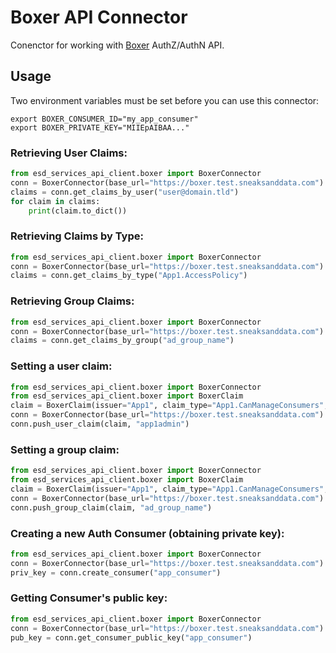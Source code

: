 # Boxer API Connector

Conenctor for working with [Boxer](https://github.com/SneaksAndData/boxer) AuthZ/AuthN API. 

## Usage

Two environment variables must be set before you can use this connector:

```shell
export BOXER_CONSUMER_ID="my_app_consumer"
export BOXER_PRIVATE_KEY="MIIEpAIBAA..."
```

### Retrieving User Claims:

```python
from esd_services_api_client.boxer import BoxerConnector
conn = BoxerConnector(base_url="https://boxer.test.sneaksanddata.com")
claims = conn.get_claims_by_user("user@domain.tld")
for claim in claims:
    print(claim.to_dict())
```

### Retrieving Claims by Type:

```python
from esd_services_api_client.boxer import BoxerConnector
conn = BoxerConnector(base_url="https://boxer.test.sneaksanddata.com")
claims = conn.get_claims_by_type("App1.AccessPolicy")
```

### Retrieving Group Claims:

```python
from esd_services_api_client.boxer import BoxerConnector
conn = BoxerConnector(base_url="https://boxer.test.sneaksanddata.com")
claims = conn.get_claims_by_group("ad_group_name")
```

### Setting a user claim:
```python
from esd_services_api_client.boxer import BoxerConnector
from esd_services_api_client.boxer import BoxerClaim
claim = BoxerClaim(issuer="App1", claim_type="App1.CanManageConsumers", claim_value="true")
conn = BoxerConnector(base_url="https://boxer.test.sneaksanddata.com")
conn.push_user_claim(claim, "app1admin")
```

### Setting a group claim:
```python
from esd_services_api_client.boxer import BoxerConnector
from esd_services_api_client.boxer import BoxerClaim
claim = BoxerClaim(issuer="App1", claim_type="App1.CanManageConsumers", claim_value="true")
conn = BoxerConnector(base_url="https://boxer.test.sneaksanddata.com")
conn.push_group_claim(claim, "ad_group_name")
```

### Creating a new Auth Consumer (obtaining private key):
```python
from esd_services_api_client.boxer import BoxerConnector
conn = BoxerConnector(base_url="https://boxer.test.sneaksanddata.com")
priv_key = conn.create_consumer("app_consumer")
```

### Getting Consumer's public key:
```python
from esd_services_api_client.boxer import BoxerConnector
conn = BoxerConnector(base_url="https://boxer.test.sneaksanddata.com")
pub_key = conn.get_consumer_public_key("app_consumer")
```
